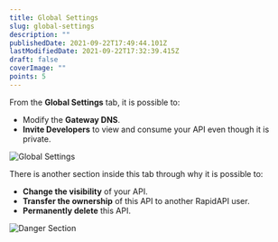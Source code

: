```yaml
---
title: Global Settings
slug: global-settings
description: ""
publishedDate: 2021-09-22T17:49:44.101Z
lastModifiedDate: 2021-09-22T17:32:39.415Z
draft: false
coverImage: ""
points: 5
---
```


From the **Global Settings** tab, it is possible to:

- Modify the **Gateway DNS**.
- **Invite Developers** to view and consume your API even though it is private.

![Global Settings](https://raw.githubusercontent.com/RapidAPI/DevRel-Stack-Data/dev/learn/courses/learn-rapidapi-hub-provider/images/image21.png)

There is another section inside this tab through why it is possible to:

- **Change the visibility** of your API.
- **Transfer the ownership** of this API to another RapidAPI user.
- **Permanently delete** this API.

![Danger Section](https://raw.githubusercontent.com/RapidAPI/DevRel-Stack-Data/dev/learn/courses/learn-rapidapi-hub-provider/images/image22.png)
